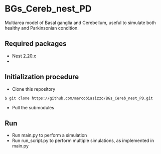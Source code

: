 # BGs_Cereb_nest_PD
Multiarea model of Basal ganglia and Cerebellum, useful to simulate both healthy and Parkinsonian condition.

## Required packages
- Nest 2.20.x
- 

## Initialization procedure
- Clone this repository
```
$ git clone https://github.com/marcobiasizzo/BGs_Cereb_nest_PD.git
```
- Pull the submodules

## Run 
- Run main.py to perform a simulation
- Run run_script.py to perform multiple simulations, as implemented in main.py

